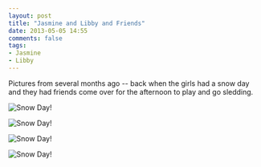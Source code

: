 ```yaml
---
layout: post
title: "Jasmine and Libby and Friends"
date: 2013-05-05 14:55
comments: false
tags: 
- Jasmine
- Libby
---
```

Pictures from several months ago -- back when the girls had a snow day and they had friends come over for the afternoon to play and go sledding.

![Snow Day!](http://media.eick.us/media/photographs/2013/2013-01-25/Snow-Day-2013-01-25-at-15-34-48.jpg)

![Snow Day!](http://media.eick.us/media/photographs/2013/2013-01-25/Snow-Day-2013-01-25-at-15-35-02.jpg)

![Snow Day!](http://media.eick.us/media/photographs/2013/2013-01-25/Snow-Day-2013-01-25-at-15-35-45.jpg)

![Snow Day!](http://media.eick.us/media/photographs/2013/2013-01-25/Snow-Day-2013-01-25-at-15-36-15.jpg)
